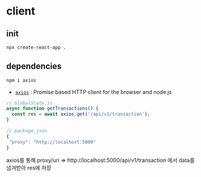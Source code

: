 # client

## init
```sh
npx create-react-app .
```

## dependencies
```sh
npm i axios
```

* [`axios`](https://www.npmjs.com/package/axios) : Promise based HTTP client for the browser and node.js

```ts
// GlobalState.js
async function getTransactions() {
  const res = await axios.get('/api/v1/transaction');
}

// package.json
{
 "proxy": "http://localhost:5000"
}
```
axios를 통해 proxy/uri => http://localhost:5000/api/v1/transaction 에서 data를 넘겨받아 res에 저장